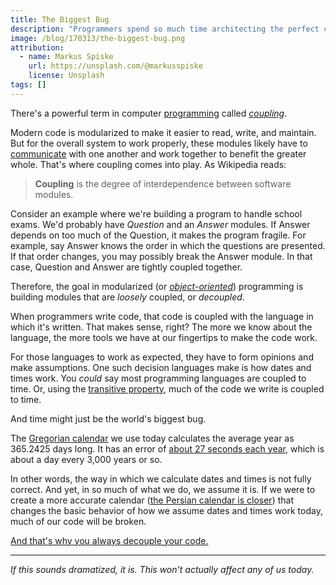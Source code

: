 ```yaml
---
title: The Biggest Bug
description: "Programmers spend so much time architecting the perfect codebase, when the code itself relies on a system that is inherently flawed."
image: /blog/170313/the-biggest-bug.png
attribution:
  - name: Markus Spiske
    url: https://unsplash.com/@markusspiske
    license: Unsplash
tags: []
---
```


There's a powerful term in computer [programming](https://hackernoon.com/tagged/programming) called [_coupling_](https://en.wikipedia.org/wiki/Coupling_%28computer_programming%29).

Modern code is modularized to make it easier to read, write, and maintain. But for the overall system to work properly, these modules likely have to [communicate](https://hackernoon.com/tagged/communicate) with one another and work together to benefit the greater whole. That's where coupling comes into play. As Wikipedia reads:

> **Coupling** is the degree of interdependence between software modules.

Consider an example where we're building a program to handle school exams. We'd probably have _Question_ and an _Answer_ modules. If Answer depends on too much of the Question, it makes the program fragile. For example, say Answer knows the order in which the questions are presented. If that order changes, you may possibly break the Answer module. In that case, Question and Answer are tightly coupled together.

Therefore, the goal in modularized (or [_object-oriented_](https://en.wikipedia.org/wiki/Object-oriented_programming)) programming is building modules that are _loosely_ coupled, or _decoupled_.

When programmers write code, that code is coupled with the language in which it's written. That makes sense, right? The more we know about the language, the more tools we have at our fingertips to make the code work.

For those languages to work as expected, they have to form opinions and make assumptions. One such decision languages make is how dates and times work. You _could_ say most programming languages are coupled to time. Or, using the [transitive property](http://www.mathwords.com/t/transitive_property.htm), much of the code we write is coupled to time.

And time might just be the world's biggest bug.

The [Gregorian calendar](https://en.wikipedia.org/wiki/Gregorian_calendar) we use today calculates the average year as 365.2425 days long. It has an error of [about 27 seconds each year](https://www.timeanddate.com/date/perfect-calendar.html), which is about a day every 3,000 years or so.

In other words, the way in which we calculate dates and times is not fully correct. And yet, in so much of what we do, we assume it is. If we were to create a more accurate calendar ([the Persian calendar is closer](https://www.timeanddate.com/calendar/persian-calendar.html)) that changes the basic behavior of how we assume dates and times work today, much of our code will be broken.

[And that's why you always decouple your code.](https://youtu.be/eNZsWIzEhP4)

---

_If this sounds dramatized, it is. This won't actually affect any of us today._
